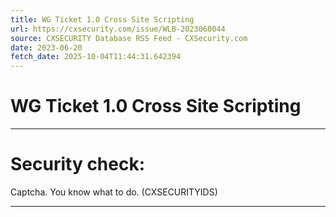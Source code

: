 ```yaml
---
title: WG Ticket 1.0 Cross Site Scripting
url: https://cxsecurity.com/issue/WLB-2023060044
source: CXSECURITY Database RSS Feed - CXSecurity.com
date: 2023-06-20
fetch_date: 2025-10-04T11:44:31.642394
---
```


# WG Ticket 1.0 Cross Site Scripting

---

# Security check:

Captcha. You know what to do. (CXSECURITYIDS)

---
